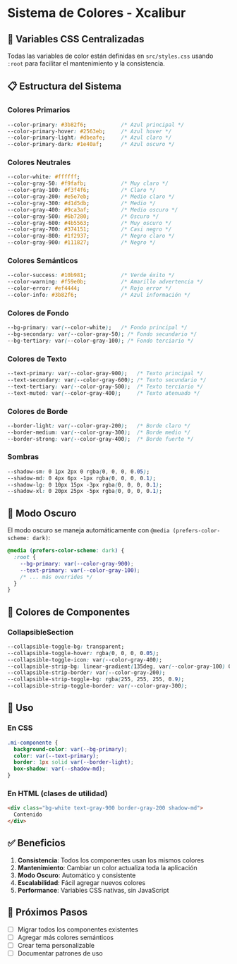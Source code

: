 # Sistema de Colores - Xcalibur

## 🎨 Variables CSS Centralizadas

Todas las variables de color están definidas en `src/styles.css` usando `:root` para facilitar el mantenimiento y la consistencia.

## 📋 Estructura del Sistema

### Colores Primarios
```css
--color-primary: #3b82f6;           /* Azul principal */
--color-primary-hover: #2563eb;     /* Azul hover */
--color-primary-light: #dbeafe;     /* Azul claro */
--color-primary-dark: #1e40af;      /* Azul oscuro */
```

### Colores Neutrales
```css
--color-white: #ffffff;
--color-gray-50: #f9fafb;           /* Muy claro */
--color-gray-100: #f3f4f6;          /* Claro */
--color-gray-200: #e5e7eb;          /* Medio claro */
--color-gray-300: #d1d5db;          /* Medio */
--color-gray-400: #9ca3af;          /* Medio oscuro */
--color-gray-500: #6b7280;          /* Oscuro */
--color-gray-600: #4b5563;          /* Muy oscuro */
--color-gray-700: #374151;          /* Casi negro */
--color-gray-800: #1f2937;          /* Negro claro */
--color-gray-900: #111827;          /* Negro */
```

### Colores Semánticos
```css
--color-success: #10b981;           /* Verde éxito */
--color-warning: #f59e0b;           /* Amarillo advertencia */
--color-error: #ef4444;             /* Rojo error */
--color-info: #3b82f6;              /* Azul información */
```

### Colores de Fondo
```css
--bg-primary: var(--color-white);   /* Fondo principal */
--bg-secondary: var(--color-gray-50); /* Fondo secundario */
--bg-tertiary: var(--color-gray-100); /* Fondo terciario */
```

### Colores de Texto
```css
--text-primary: var(--color-gray-900);   /* Texto principal */
--text-secondary: var(--color-gray-600); /* Texto secundario */
--text-tertiary: var(--color-gray-500);  /* Texto terciario */
--text-muted: var(--color-gray-400);     /* Texto atenuado */
```

### Colores de Borde
```css
--border-light: var(--color-gray-200);   /* Borde claro */
--border-medium: var(--color-gray-300);  /* Borde medio */
--border-strong: var(--color-gray-400);  /* Borde fuerte */
```

### Sombras
```css
--shadow-sm: 0 1px 2px 0 rgba(0, 0, 0, 0.05);
--shadow-md: 0 4px 6px -1px rgba(0, 0, 0, 0.1);
--shadow-lg: 0 10px 15px -3px rgba(0, 0, 0, 0.1);
--shadow-xl: 0 20px 25px -5px rgba(0, 0, 0, 0.1);
```

## 🌙 Modo Oscuro

El modo oscuro se maneja automáticamente con `@media (prefers-color-scheme: dark)`:

```css
@media (prefers-color-scheme: dark) {
  :root {
    --bg-primary: var(--color-gray-900);
    --text-primary: var(--color-gray-100);
    /* ... más overrides */
  }
}
```

## 🧩 Colores de Componentes

### CollapsibleSection
```css
--collapsible-toggle-bg: transparent;
--collapsible-toggle-hover: rgba(0, 0, 0, 0.05);
--collapsible-toggle-icon: var(--color-gray-400);
--collapsible-strip-bg: linear-gradient(135deg, var(--color-gray-100) 0%, var(--color-gray-200) 100%);
--collapsible-strip-border: var(--color-gray-200);
--collapsible-strip-toggle-bg: rgba(255, 255, 255, 0.9);
--collapsible-strip-toggle-border: var(--color-gray-300);
```

## 📖 Uso

### En CSS
```css
.mi-componente {
  background-color: var(--bg-primary);
  color: var(--text-primary);
  border: 1px solid var(--border-light);
  box-shadow: var(--shadow-md);
}
```

### En HTML (clases de utilidad)
```html
<div class="bg-white text-gray-900 border-gray-200 shadow-md">
  Contenido
</div>
```

## ✅ Beneficios

1. **Consistencia**: Todos los componentes usan los mismos colores
2. **Mantenimiento**: Cambiar un color actualiza toda la aplicación
3. **Modo Oscuro**: Automático y consistente
4. **Escalabilidad**: Fácil agregar nuevos colores
5. **Performance**: Variables CSS nativas, sin JavaScript

## 🚀 Próximos Pasos

- [ ] Migrar todos los componentes existentes
- [ ] Agregar más colores semánticos
- [ ] Crear tema personalizable
- [ ] Documentar patrones de uso
